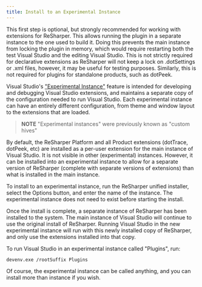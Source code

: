 ```yaml
---
title: Install to an Experimental Instance
---
```


This first step is optional, but strongly recommended for working with extensions for ReSharper. This allows running the plugin in a separate instance to the one used to build it. Doing this prevents the main instance from locking the plugin in memory, which would require restarting both the test Visual Studio and the editing Visual Studio. This is not strictly required for declarative extensions as ReSharper will not keep a lock on .dotSettings or .xml files, however, it may be useful for testing purposes. Similarly, this is not required for plugins for standalone products, such as dotPeek.

Visual Studio's ["Experimental Instance"](http://msdn.microsoft.com/en-us/library/bb166560.aspx) feature is intended for developing and debugging Visual Studio extensions, and maintains a separate copy of the configuration needed to run Visual Studio. Each experimental instance can have an entirely different configuration, from theme and window layout to the extensions that are loaded.

> **NOTE** "Experimental instances" were previously known as "custom hives"

By default, the ReSharper Platform and all Product extensions (dotTrace, dotPeek, etc) are installed as a per-user extension for the main instance of Visual Studio. It is not visible in other (experimental) instances. However, it can be installed into an experimental instance to allow for a separate version of ReSharper (complete with separate versions of extensions) than what is installed in the main instance.

To install to an experimental instance, run the ReSharper unified installer, select the Options button, and enter the name of the instance. The experimental instance does not need to exist before starting the install.

Once the install is complete, a separate instance of ReSharper has been installed to the system. The main instance of Visual Studio will continue to use the original install of ReSharper. Running Visual Studio in the new experimental instance will run with this newly installed copy of ReSharper, and only use the extensions installed into that copy.

To run Visual Studio in an experimental instance called "Plugins", run:

```
devenv.exe /rootSuffix Plugins
```

Of course, the experimental instance can be called anything, and you can install more than instance if you wish.

